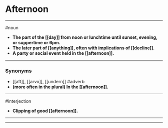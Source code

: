 # Afternoon
---
#noun
- **The part of the [[day]] from noon or lunchtime until sunset, evening, or suppertime or 6pm.**
- **The later part of [[anything]], often with implications of [[decline]].**
- **A party or social event held in the [[afternoon]].**
---
### Synonyms
- [[aft]], [[arvo]], [[undern]]
#adverb
- **(more often in the plural) In the [[afternoon]].**
---
#interjection
- **Clipping of good [[afternoon]].**
---
---
